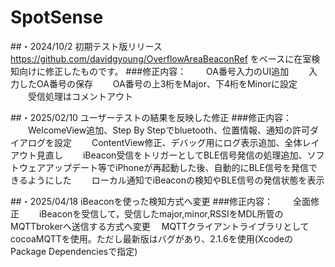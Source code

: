# SpotSense
##・2024/10/2 初期テスト版リリース
https://github.com/davidgyoung/OverflowAreaBeaconRef
をベースに在室検知向けに修正したものです。
###修正内容：
　　OA番号入力のUI追加
　　入力したOA番号の保存
　　OA番号の上3桁をMajor、下4桁をMinorに設定
　　受信処理はコメントアウト

##・2025/02/10 ユーザーテストの結果を反映した修正
###修正内容：
　　WelcomeView追加、Step By Stepでbluetooth、位置情報、通知の許可ダイアログを設定
　　ContentView修正、デバッグ用にログ表示追加、全体レイアウト見直し
　　iBeacon受信をトリガーとしてBLE信号発信の処理追加、ソフトウェアアップデート等でiPhoneが再起動した後、自動的にBLE信号を発信できるようにした
　　ローカル通知でiBeaconの検知やBLE信号の発信状態を表示

##・2025/04/18 iBeaconを使った検知方式へ変更
###修正内容：
　　全面修正
　　iBeaconを受信して，受信したmajor,minor,RSSIをMDL所管のMQTTbrokerへ送信する方式へ変更
  　MQTTクライアントライブラリとしてcocoaMQTTを使用。ただし最新版はバグがあり、2.1.6を使用(XcodeのPackage Dependenciesで指定)
